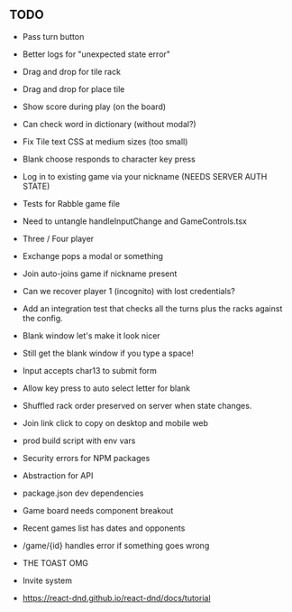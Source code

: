 ## TODO

- Pass turn button

- Better logs for "unexpected state error"

- Drag and drop for tile rack

- Drag and drop for place tile

- Show score during play (on the board)

- Can check word in dictionary (without modal?)

- Fix Tile text CSS at medium sizes (too small)

- Blank choose responds to character key press

- Log in to existing game via your nickname (NEEDS SERVER AUTH STATE)

* Tests for Rabble game file

- Need to untangle handleInputChange and GameControls.tsx

- Three / Four player

* Exchange pops a modal or something

* Join auto-joins game if nickname present

- Can we recover player 1 (incognito) with lost credentials?

* Add an integration test that checks all the turns plus the racks against the config.

* Blank window let's make it look nicer
* Still get the blank window if you type a space!

* Input accepts char13 to submit form
* Allow key press to auto select letter for blank

* Shuffled rack order preserved on server when state changes.
* Join link click to copy on desktop and mobile web

* prod build script with env vars
* Security errors for NPM packages

* Abstraction for API
* package.json dev dependencies

* Game board needs component breakout

* Recent games list has dates and opponents
* /game/{id} handles error if something goes wrong

* THE TOAST OMG

* Invite system

* https://react-dnd.github.io/react-dnd/docs/tutorial
